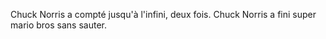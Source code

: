 Chuck Norris a compté jusqu'à l'infini, deux fois.
Chuck Norris a fini super mario bros sans sauter.
